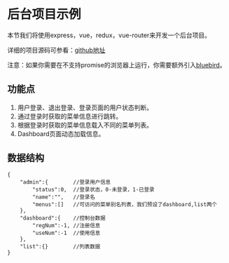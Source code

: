 # 后台项目示例

本节我们将使用express，vue，redux，vue-router来开发一个后台项目。

详细的项目源码可参看：[github地址](https://github.com/baka397/Vue-onepage-app)

注意：如果你需要在不支持promise的浏览器上运行，你需要额外引入[bluebird](https://github.com/petkaantonov/bluebird)。

## 功能点

1. 用户登录、退出登录、登录页面的用户状态判断。
2. 通过登录时获取的菜单信息进行跳转。
3. 根据登录时获取的菜单信息载入不同的菜单列表。
4. Dashboard页面动态加载信息。

## 数据结构

```
{
    "admin":{        //登录用户信息
        "status":0,  //登录状态，0-未登录，1-已登录
        "name":"",   //登录名
        "menus":[]   //可访问的菜单别名列表，我们预设了dashboard,list两个
    },
    "dashboard":{    //控制台数据
        "regNum":-1, //注册信息
        "useNum":-1  //使用信息
    },
    "list":{}        //列表数据
}
```

